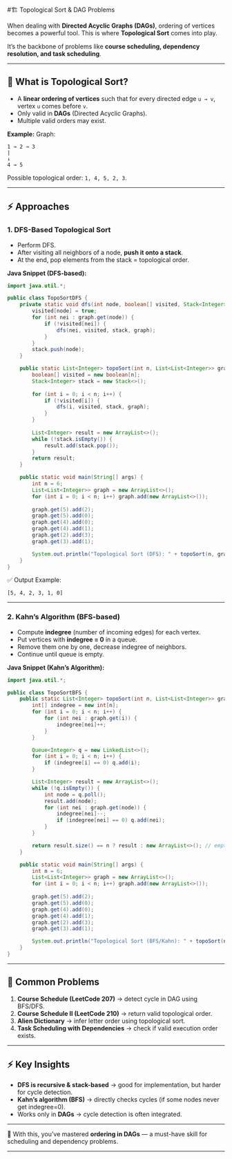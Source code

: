 
#🏗️ Topological Sort & DAG Problems

When dealing with **Directed Acyclic Graphs (DAGs)**, ordering of vertices becomes a powerful tool. This is where **Topological Sort** comes into play.

It’s the backbone of problems like **course scheduling, dependency resolution, and task scheduling**.

---

## 🔑 **What is Topological Sort?**

* A **linear ordering of vertices** such that for every directed edge `u → v`, vertex `u` comes before `v`.
* Only valid in **DAGs** (Directed Acyclic Graphs).
* Multiple valid orders may exist.

**Example:**
Graph:

```
1 → 2 → 3  
|         
↓         
4 → 5
```

Possible topological order: `1, 4, 5, 2, 3`.

---

## ⚡ **Approaches**

### 1. **DFS-Based Topological Sort**

* Perform DFS.
* After visiting all neighbors of a node, **push it onto a stack**.
* At the end, pop elements from the stack = topological order.

**Java Snippet (DFS-based):**

```java
import java.util.*;

public class TopoSortDFS {
    private static void dfs(int node, boolean[] visited, Stack<Integer> stack, List<List<Integer>> graph) {
        visited[node] = true;
        for (int nei : graph.get(node)) {
            if (!visited[nei]) {
                dfs(nei, visited, stack, graph);
            }
        }
        stack.push(node);
    }

    public static List<Integer> topoSort(int n, List<List<Integer>> graph) {
        boolean[] visited = new boolean[n];
        Stack<Integer> stack = new Stack<>();
        
        for (int i = 0; i < n; i++) {
            if (!visited[i]) {
                dfs(i, visited, stack, graph);
            }
        }
        
        List<Integer> result = new ArrayList<>();
        while (!stack.isEmpty()) {
            result.add(stack.pop());
        }
        return result;
    }

    public static void main(String[] args) {
        int n = 6;
        List<List<Integer>> graph = new ArrayList<>();
        for (int i = 0; i < n; i++) graph.add(new ArrayList<>());
        
        graph.get(5).add(2);
        graph.get(5).add(0);
        graph.get(4).add(0);
        graph.get(4).add(1);
        graph.get(2).add(3);
        graph.get(3).add(1);

        System.out.println("Topological Sort (DFS): " + topoSort(n, graph));
    }
}
```

✅ Output Example:

```
[5, 4, 2, 3, 1, 0]
```

---

### 2. **Kahn’s Algorithm (BFS-based)**

* Compute **indegree** (number of incoming edges) for each vertex.
* Put vertices with **indegree = 0** in a queue.
* Remove them one by one, decrease indegree of neighbors.
* Continue until queue is empty.

**Java Snippet (Kahn’s Algorithm):**

```java
import java.util.*;

public class TopoSortBFS {
    public static List<Integer> topoSort(int n, List<List<Integer>> graph) {
        int[] indegree = new int[n];
        for (int i = 0; i < n; i++) {
            for (int nei : graph.get(i)) {
                indegree[nei]++;
            }
        }

        Queue<Integer> q = new LinkedList<>();
        for (int i = 0; i < n; i++) {
            if (indegree[i] == 0) q.add(i);
        }

        List<Integer> result = new ArrayList<>();
        while (!q.isEmpty()) {
            int node = q.poll();
            result.add(node);
            for (int nei : graph.get(node)) {
                indegree[nei]--;
                if (indegree[nei] == 0) q.add(nei);
            }
        }

        return result.size() == n ? result : new ArrayList<>(); // empty if cycle
    }

    public static void main(String[] args) {
        int n = 6;
        List<List<Integer>> graph = new ArrayList<>();
        for (int i = 0; i < n; i++) graph.add(new ArrayList<>());
        
        graph.get(5).add(2);
        graph.get(5).add(0);
        graph.get(4).add(0);
        graph.get(4).add(1);
        graph.get(2).add(3);
        graph.get(3).add(1);

        System.out.println("Topological Sort (BFS/Kahn): " + topoSort(n, graph));
    }
}
```

---

## 🎯 **Common Problems**

1. **Course Schedule (LeetCode 207)** → detect cycle in DAG using BFS/DFS.
2. **Course Schedule II (LeetCode 210)** → return valid topological order.
3. **Alien Dictionary** → infer letter order using topological sort.
4. **Task Scheduling with Dependencies** → check if valid execution order exists.

---

## ⚡ **Key Insights**

* **DFS is recursive & stack-based** → good for implementation, but harder for cycle detection.
* **Kahn’s algorithm (BFS)** → directly checks cycles (if some nodes never get indegree=0).
* Works only in **DAGs** → cycle detection is often integrated.

---

📌 With this, you’ve mastered **ordering in DAGs** — a must-have skill for scheduling and dependency problems.

---

